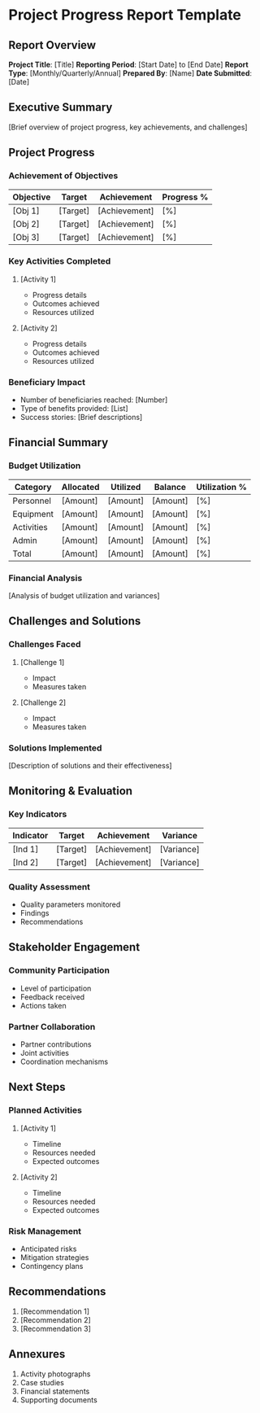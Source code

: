 # Project Progress Report Template

## Report Overview
**Project Title**: [Title]
**Reporting Period**: [Start Date] to [End Date]
**Report Type**: [Monthly/Quarterly/Annual]
**Prepared By**: [Name]
**Date Submitted**: [Date]

## Executive Summary
[Brief overview of project progress, key achievements, and challenges]

## Project Progress

### Achievement of Objectives
| Objective | Target | Achievement | Progress % |
|-----------|--------|-------------|------------|
| [Obj 1]   | [Target] | [Achievement] | [%] |
| [Obj 2]   | [Target] | [Achievement] | [%] |
| [Obj 3]   | [Target] | [Achievement] | [%] |

### Key Activities Completed
1. [Activity 1]
   - Progress details
   - Outcomes achieved
   - Resources utilized

2. [Activity 2]
   - Progress details
   - Outcomes achieved
   - Resources utilized

### Beneficiary Impact
- Number of beneficiaries reached: [Number]
- Type of benefits provided: [List]
- Success stories: [Brief descriptions]

## Financial Summary

### Budget Utilization
| Category | Allocated | Utilized | Balance | Utilization % |
|----------|-----------|----------|---------|---------------|
| Personnel | [Amount] | [Amount] | [Amount] | [%] |
| Equipment | [Amount] | [Amount] | [Amount] | [%] |
| Activities | [Amount] | [Amount] | [Amount] | [%] |
| Admin | [Amount] | [Amount] | [Amount] | [%] |
| Total | [Amount] | [Amount] | [Amount] | [%] |

### Financial Analysis
[Analysis of budget utilization and variances]

## Challenges and Solutions

### Challenges Faced
1. [Challenge 1]
   - Impact
   - Measures taken

2. [Challenge 2]
   - Impact
   - Measures taken

### Solutions Implemented
[Description of solutions and their effectiveness]

## Monitoring & Evaluation

### Key Indicators
| Indicator | Target | Achievement | Variance |
|-----------|--------|-------------|-----------|
| [Ind 1] | [Target] | [Achievement] | [Variance] |
| [Ind 2] | [Target] | [Achievement] | [Variance] |

### Quality Assessment
- Quality parameters monitored
- Findings
- Recommendations

## Stakeholder Engagement

### Community Participation
- Level of participation
- Feedback received
- Actions taken

### Partner Collaboration
- Partner contributions
- Joint activities
- Coordination mechanisms

## Next Steps

### Planned Activities
1. [Activity 1]
   - Timeline
   - Resources needed
   - Expected outcomes

2. [Activity 2]
   - Timeline
   - Resources needed
   - Expected outcomes

### Risk Management
- Anticipated risks
- Mitigation strategies
- Contingency plans

## Recommendations
1. [Recommendation 1]
2. [Recommendation 2]
3. [Recommendation 3]

## Annexures
1. Activity photographs
2. Case studies
3. Financial statements
4. Supporting documents 